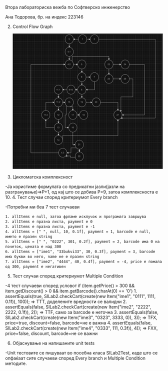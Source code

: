 Втора лабораториска вежба по Софтверско инженерство

Ана Тодорова, бр. на индекс 223146

2. Control Flow Graph
   
   ![CFG](CFG.png)
   
3. Цикломатска комплексност
   
 -Ја користиме формулата со предикатни јазли(јазли на разгранување)=>P+1, од кај што се добива P=9, затоа комплексноста е 10. 
4. Тест случаи според критериумот Every branch

  -Потребни ми беа 7 тест случаеви 
  
	1. allItems е null, затоа фрламе исклучок и програмата завршува
	2. allItems e празна листа, payment e 0
	3. allItems e празна листа, payment e -1
	4. allItems = [" ", null, 10, 0.1f], payment = 1, barcode e null, името е празен string
	5. allItems = [" ", "0222", 301, 0.2f], payment = 2, barcode има 0 на почеток, цената е над 300
	6. allItems = ["ime1", "33bukvi33", 30, 0.3f], payment = 3, barcode има букви во него, name не е празен string
	7. allItems = ["ime2", "4444", 40, 0.4f], payment = -4, price е помала од 300, payment e негативен	

5. Тест случаи според критериумот Multiple Condition

  -4 тест случаеви според условот if (item.getPrice() > 300 && item.getDiscount() > 0 && item.getBarcode().charAt(0) == '0')
	 1. assertEquals(true, SILab2.checkCart(create(new Item("ime1", "0111", 1111, 0.1f)), 100)); => TTT, доделените вредности се валидни
	 2. assertEquals(false, SILab2.checkCart(create(new Item("ime2", "2222", 2222, 0.1f)), 2)); => TTF, само за barcode е неточна
	 3. assertEquals(false, SILab2.checkCart(create(new Item("ime3", "0323", 3333, 0)), 3)); => TFX, price=true, discount=false, barcode=не е важна
	 4. assertEquals(false, SILab2.checkCart(create(new Item("ime4", "0333", 111, 0.3f)), 4)); => FXX, price=false, discount, barcode=не се важни

6. Објаснување на напишаните unit tests
   
  -Unit тестовите се пишуваат во посебна класа SILab2Test, каде што се опфаќаат сите случаеви според Every branch и Multiple Condition методите.
